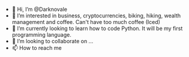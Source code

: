 - 👋 Hi, I’m @Darknovale
- 👀 I’m interested in business, cryptocurrencies, biking, hiking, wealth management and coffee. Can't have too much coffee (Iced)
- 🌱 I’m currently looking to learn how to code Python. It will be my first programming language.
- 💞️ I’m looking to collaborate on ...
- 📫 How to reach me 

<!---
Darknovale/Darknovale is a ✨ special ✨ repository because its `README.md` (this file) appears on your GitHub profile.
You can click the Preview link to take a look at your changes.
--->
